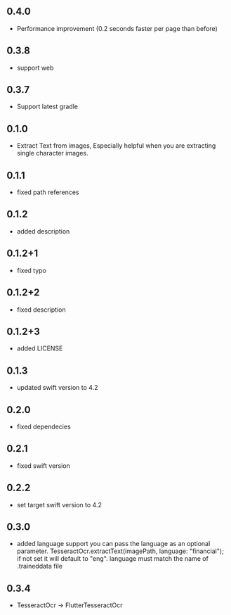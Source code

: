 ## 0.4.0

* Performance improvement (0.2 seconds faster per page than before)

## 0.3.8

* support web 

## 0.3.7

* Support latest gradle 

## 0.1.0

* Extract Text from images, Especially helpful when you are extracting single character images.

## 0.1.1

* fixed path references

## 0.1.2

* added description

## 0.1.2+1

* fixed typo

## 0.1.2+2

* fixed description

## 0.1.2+3

* added LICENSE
## 0.1.3

* updated swift version to 4.2

## 0.2.0

* fixed dependecies

## 0.2.1

* fixed swift version

## 0.2.2

* set target swift version to 4.2

## 0.3.0

* added language support you can pass the language as an optional parameter. TesseractOcr.extractText(imagePath, language: "financial");
if not set it will default to "eng". language must match the name of .traineddata file

## 0.3.4

* TesseractOcr -> FlutterTesseractOcr 